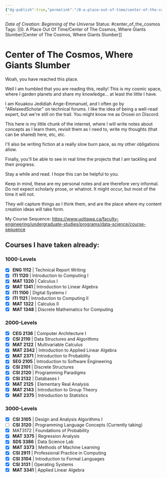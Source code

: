 ```yaml
---
{"dg-publish":true,"permalink":"/0-a-place-out-of-time/center-of-the-cosmos-where-giants-slumber/","tags":["gardenEntry"],"created":"2025-01-22T11:17:12.533-05:00","updated":"2025-05-28T16:37:05.849-04:00"}
---
```


*Date of Creation: Beginning of the Universe*
Status: #center_of_the_cosmos
Tags: [[0. A Place Out Of Time/Center of The Cosmos, Where Giants Slumber\|Center of The Cosmos, Where Giants Slumber]]
# Center of The Cosmos, Where Giants Slumber
Woah, you have reached this place.

Well I am humbled that you are reading this, really!
This is my cosmic space, where I garden planets and share my knowledge... at least the little I have.

I am Kouakou Jedidiah Ange-Emmanuel, and I often go by "ARelaxedScholar" on technical forums. I like the idea of being a well-read expert, but we're still on the trail. You might know me as Orosei on Discord.

This here is my little chunk of the internet, where I will write notes about concepts as I learn them, revisit them as I need to, write my thoughts (that can be shared) here, etc, etc. 

I'll also be writing fiction at a really slow burn pace, as my other obligations allow.

Finally, you'll be able to see in real time the projects that I am tackling and their progress. 

Stay a while and read. I hope this can be helpful to you.

Keep in mind, these are my personal notes and are therefore very informal. Do not expect scholarly prose, or whatnot. It might occur, but most of the time it will not.

They will capture things as I think them, and are the place where my content creation ideas will take form.

My Course Sequence:
https://www.uottawa.ca/faculty-engineering/undergraduate-studies/programs/data-science/course-sequence

## Courses I have taken already:

### 1000-Levels
- [x] **ENG 1112** | Technical Report Writing
- [x] **ITI 1120** | Introduction to Computing I
- [x] **MAT 1320** | Calculus I
- [x] **MAT 1341** | Introduction to Linear Algebra
- [x] **ITI 1100** | Digital Systems I
- [x] **ITI 1121** | Introduction to Computing II
- [x] **MAT 1322** | Calculus II
- [x] **MAT 1348** | Discrete Mathematics for Computing
### 2000-Levels
- [x] **CEG 2136** | Computer Architecture I
- [x] **CSI 2110** | Data Structures and Algorithms
- [x] **MAT 2122** | Multivariable Calculus
- [x] **MAT 2342** | Introduction to Applied Linear Algebra
- [x] **MAT 2371** | Introduction to Probability
- [x] **SEG 2105** | Introduction to Software Engineering
- [x] **CSI 2101** | Discrete Structures
- [x] **CSI 2120** | Programming Paradigms
- [x] **CSI 2132** | Databases I 
- [x] **MAT 2125** | Elementary Real Analysis
- [x] **MAT 2143** | Introduction to Group Theory
- [x] **MAT 2375** | Introduction to Statistics
### 3000-Levels
- [x] **CSI 3105** | Design and Analysis Algorithms I
- [ ] **CSI 3120** | Programming Language Concepts (Currently taking)
- [x] MAT3172 | Foundations of Probability
- [x] **MAT 3375** | Regression Analysis
- [x] **SDS 3386** | Data Science Lab
- [x] **MAT 3373** | Methods of Machine Learning
- [x] **CSI 2911** | Professional Practice in Computing
- [x] **CSI 3104** | Introduction to Formal Languages
- [x] **CSI 3131** | Operating Systems
- [x] **MAT 3341** | Applied Linear Algebra